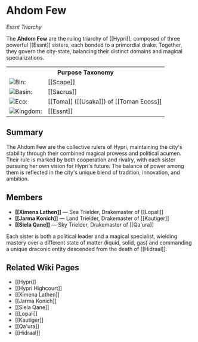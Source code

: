<!-- wiki-header-section:start -->
# Ahdom Few
_Essnt Triarchy_

The **Ahdom Few** are the ruling triarchy of [[Hypri]], composed of three powerful [[Essnt]] sisters, each bonded to a primordial drake. Together, they govern the city-state, balancing their distinct domains and magical specializations.

<!-- wiki-header-section:end -->

<!-- taxonomy-table-section:start -->
<div class="taxonomy-table">
  <table>
    <tr>
      <th colspan="3">Purpose Taxonomy</th>
    </tr>
    <tr>
      <td class="taxon-label"><img src="svg/bin.svg" class="taxon-icon">Bin:</td>
      <td class="taxon-content" colspan="2">[[Scape]]</td>
    </tr>
    <tr>
      <td class="taxon-label"><img src="svg/basin.svg" class="taxon-icon">Basin:</td>
      <td class="taxon-content" colspan="2">[[Sacrus]]</td>
    </tr>
    <tr>
      <td class="taxon-label"><img src="svg/eco.svg" class="taxon-icon">Eco:</td>
      <td class="taxon-content" colspan="2">[[Toma]] ([[Usaka]]) of [[Toman Ecoss]]</td>
    </tr>
    <tr>
      <td class="taxon-label"><img src="svg/kingdom.svg" class="taxon-icon">Kingdom:</td>
      <td class="taxon-content" colspan="2">[[Essnt]]</td> 
    </tr>
  </table>
</div>
<!-- taxonomy-table-section:end -->


## Summary

The Ahdom Few are the collective rulers of Hypri, maintaining the city's stability through their combined magical prowess and political acumen. Their rule is marked by both cooperation and rivalry, with each sister pursuing her own vision for Hypri's future. The balance of power among them is reflected in the city's unique blend of tradition, innovation, and ambition.

## Members

- **[[Ximena Lathen]]** — Sea Trielder, Drakemaster of [[Lopali]]
- **[[Jarma Konich]]** — Land Trielder, Drakemaster of [[Kautiger]]
- **[[Siela Qane]]** — Sky Trielder, Drakemaster of [[Qa'ura]]

Each sister is both a political leader and a magical specialist, wielding mastery over a different state of matter (liquid, solid, gas) and commanding a unique draconic entity descended from the death of [[Hidraal]].

## Related Wiki Pages

- [[Hypri]]
- [[Hypri Highcourt]]
- [[Ximena Lathen]]
- [[Jarma Konich]]
- [[Siela Qane]]
- [[Lopali]]
- [[Kautiger]]
- [[Qa'ura]]
- [[Hidraal]]
